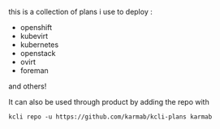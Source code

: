 this is a collection of plans i use to deploy :

- openshift
- kubevirt
- kubernetes
- openstack
- ovirt
- foreman

and others!

It can also be used through product by adding the repo with

```
kcli repo -u https://github.com/karmab/kcli-plans karmab
```
